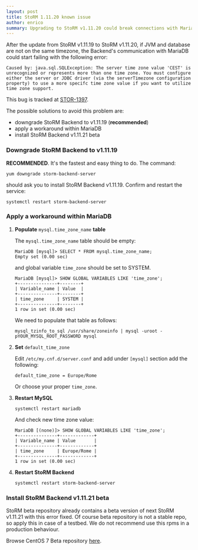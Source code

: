 ```yaml
---
layout: post
title: StoRM 1.11.20 known issue
author: enrico
summary: Upgrading to StoRM v1.11.20 could break connections with MariaDB
---
```


After the update from StoRM v1.11.19 to StoRM v1.11.20, if JVM and database are not on the same timezone, the Backend's communication with MariaDB could start failing with the following error:

```
Caused by: java.sql.SQLException: The server time zone value 'CEST' is unrecognized or represents more than one time zone. You must configure either the server or JDBC driver (via the serverTimezone configuration property) to use a more specifc time zone value if you want to utilize time zone support.
```

This bug is tracked at [STOR-1397](https://issues.infn.it/jira/browse/STOR-1397).

The possible solutions to avoid this problem are:
* downgrade StoRM Backend to v1.11.19 (**recommended**)
* apply a workaround within MariaDB
* install StoRM Backend v1.11.21 beta 

### Downgrade StoRM Backend to v1.11.19

**RECOMMENDED**. It's the fastest and easy thing to do. The command:

```
yum downgrade storm-backend-server
```

should ask you to install StoRM Backend v1.11.19. Confirm and restart the service:

```
systemctl restart storm-backend-server
```

### Apply a workaround within MariaDB

1. **Populate** `mysql.time_zone_name` **table**

    The `mysql.time_zone_name` table should be empty:

    ```
    MariaDB [mysql]> SELECT * FROM mysql.time_zone_name;
    Empty set (0.00 sec)
    ```

    and global variable `time_zone` should be set to SYSTEM.

    ```
    MariaDB [mysql]> SHOW GLOBAL VARIABLES LIKE 'time_zone';
    +---------------+--------+
    | Variable_name | Value  |
    +---------------+--------+
    | time_zone     | SYSTEM |
    +---------------+--------+
    1 row in set (0.00 sec)
    ```

    We need to populate that table as follows:

    ```
    mysql_tzinfo_to_sql /usr/share/zoneinfo | mysql -uroot -pYOUR_MYSQL_ROOT_PASSWORD mysql
    ```

1. **Set** `default_time_zone`

    Edit `/etc/my.cnf.d/server.conf` and add under `[mysql]` section add the following:

    ```
    default_time_zone = Europe/Rome
    ```

    Or choose your proper `time_zone`.

3. **Restart MySQL**

    ```
    systemctl restart mariadb
    ```

    And check new time zone value:

    ```
    MariaDB [(none)]> SHOW GLOBAL VARIABLES LIKE 'time_zone';
    +---------------+-------------+
    | Variable_name | Value       |
    +---------------+-------------+
    | time_zone     | Europe/Rome |
    +---------------+-------------+
    1 row in set (0.00 sec)
    ```

4. **Restart StoRM Backend**

    ```
    systemctl restart storm-backend-server
    ```

### Install StoRM Backend v1.11.21 beta

StoRM beta repository already contains a beta version of next StoRM v1.11.21 with this error fixed.
Of course beta repository is not a stable repo, so apply this in case of a testbed. We do not recommend use this rpms in a production behaviour.

Browse CentOS 7 Beta repository [here](https://repo.cloud.cnaf.infn.it/service/rest/repository/browse/storm-rpm-beta/centos7/).
